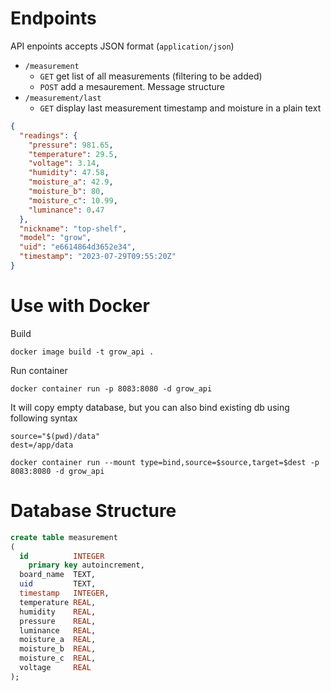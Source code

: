 # Endpoints
API enpoints accepts JSON format (`application/json`)
* `/measurement` 
  * `GET` get list of all measurements (filtering to be added)
  * `POST` add a mesaurement. Message structure
* `/measurement/last`
  * `GET` display last measurement timestamp and moisture in a plain text

```json
{
  "readings": {
    "pressure": 981.65,
    "temperature": 29.5,
    "voltage": 3.14,
    "humidity": 47.58,
    "moisture_a": 42.9,
    "moisture_b": 80,
    "moisture_c": 10.99,
    "luminance": 0.47
  },
  "nickname": "top-shelf",
  "model": "grow",
  "uid": "e6614864d3652e34",
  "timestamp": "2023-07-29T09:55:20Z"
}
```

# Use with Docker
Build
```
docker image build -t grow_api .
```

Run container
```
docker container run -p 8083:8080 -d grow_api
```

It will copy empty database, but you can also bind existing db using following syntax
```
source="$(pwd)/data"
dest=/app/data

docker container run --mount type=bind,source=$source,target=$dest -p 8083:8080 -d grow_api
```

# Database Structure
```SQL
create table measurement
(
  id          INTEGER
    primary key autoincrement,
  board_name  TEXT,
  uid         TEXT,
  timestamp   INTEGER,
  temperature REAL,
  humidity    REAL,
  pressure    REAL,
  luminance   REAL,
  moisture_a  REAL,
  moisture_b  REAL,
  moisture_c  REAL,
  voltage     REAL
);

```